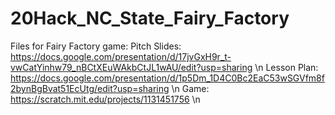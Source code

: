 # 20Hack_NC_State_Fairy_Factory
Files for Fairy Factory game: 
Pitch Slides: https://docs.google.com/presentation/d/17jvGxH9r_t-vwCatYinhw79_nBCtXEuWAkbCtJL1wAU/edit?usp=sharing \n
Lesson Plan: https://docs.google.com/presentation/d/1p5Dm_1D4C0Bc2EaC53wSGVfm8f2bynBgBvat51EcUtg/edit?usp=sharing \n
Game: https://scratch.mit.edu/projects/1131451756 \n
